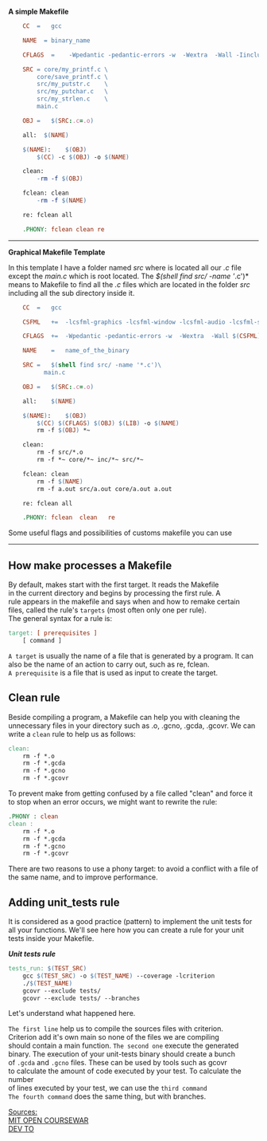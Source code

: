 **A simple Makefile**

```Makefile
    CC  =	gcc

    NAME  =	binary_name

    CFLAGS  =	 -Wpedantic -pedantic-errors -w  -Wextra  -Wall -Iinclude

    SRC = core/my_printf.c \
        core/save_printf.c \
	    src/my_putstr.c	   \
	    src/my_putchar.c   \
    	src/my_strlen.c	   \
        main.c

    OBJ	=	$(SRC:.c=.o)

    all:  $(NAME)

    $(NAME):	$(OBJ)
	    $(CC) -c $(OBJ) -o $(NAME)

    clean:
	    -rm -f $(OBJ)

    fclean:	clean
	    -rm -f $(NAME)

    re:	fclean all

    .PHONY:	fclean clean re
```

---

**Graphical Makefile Template**

In this template I have a folder named *src* where is located all our *.c* file except the *main.c* which is root located.
The *$(shell find src/ -name '*.c')* means to Makefile to find all the *.c* files which are located in the folder *src* including all the sub directory inside it.

```Makefile
    CC	=	gcc

    CSFML	+=	-lcsfml-graphics -lcsfml-window -lcsfml-audio -lcsfml-system

    CFLAGS	+=	-Wpedantic -pedantic-errors -w  -Wextra  -Wall $(CSFML) -Iinc

    NAME	=	name_of_the_binary

    SRC	=	$(shell find src/ -name '*.c')\
		  main.c

    OBJ	=	$(SRC:.c=.o)

    all:	$(NAME)

    $(NAME):	$(OBJ)
	    $(CC) $(CFLAGS) $(OBJ) $(LIB) -o $(NAME) 
	    rm -f $(OBJ) *~

    clean:
	    rm -f src/*.o
	    rm -f *~ core/*~ inc/*~ src/*~

    fclean: clean
	    rm -f $(NAME)
	    rm -f a.out src/a.out core/a.out a.out

    re:	fclean all

    .PHONY:	fclean	clean	re
```
Some useful flags and possibilities of customs makefile you can use

---

## How make processes a Makefile

By default, makes start with the first target. It reads the Makefile<br/>
in the current directory and begins by processing the first rule. A <br/>
rule appears in the makefile and says when and how to remake certain<br/>
files, called the rule's ```targets``` (most often only one per rule).<br/>
The general syntax for a rule is:

```Makefile
target: [ prerequisites ]
    [ command ]
```
```A target``` is usually the name of a file that is generated by a program. It can also be the name of an action to carry out, such as re, fclean.<br/>
```A prerequisite``` is a file that is used as input to create the target.

## Clean rule

Beside compiling a program, a Makefile can help you with cleaning the unnecessary files in your directory such as .o, .gcno, .gcda, .gcovr. We can write a ```clean``` rule to help us as follows:

```Makefile
clean:
    rm -f *.o
    rm -f *.gcda
    rm -f *.gcno
    rm -f *.gcovr
```
To prevent make from getting confused by a file called "clean" and force it to stop when an error occurs, we might want to rewrite the rule:

```Makefile
.PHONY : clean
clean : 
    rm -f *.o
    rm -f *.gcda
    rm -f *.gcno
    rm -f *.gcovr
```
There are two reasons to use a phony target: to avoid a conflict with a file of the same name, and to improve performance. 

## Adding unit_tests rule

It is considered as a good practice (pattern) to implement the unit tests for all your functions. We'll see here how you can create a rule for your unit tests inside your Makefile.

***Unit tests rule***

```Makefile
tests_run: $(TEST_SRC)
    gcc $(TEST_SRC) -o $(TEST_NAME) --coverage -lcriterion
    ./$(TEST_NAME)
    gcovr --exclude tests/
    gcovr --exclude tests/ --branches
```
Let's understand what happened here.

```The first line``` help us to compile the sources files with criterion.<br/>
Criterion add it's own main so none of the files we are compiling <br/>
should contain a main function. ```The second one``` execute the generated<br/>
binary. The execution of your unit-tests binary should create a bunch<br/>
of ```.gcda``` and ```.gcno``` files. These can be used by tools such as gcovr<br/>
to calculate the amount of code executed by your test. To calculate the number<br/>
of lines executed by your test, we can use the ```third command```<br/>
```The fourth command``` does the same thing, but with branches.

<u>Sources: <br/></u>
[MIT OPEN COURSEWAR](https://ocw.mit.edu/courses/1-124j-foundations-of-software-engineering-fall-2000/pages/lecture-notes/gnu_makefile_documentation/)<br/>
[DEV TO](https://dev.to/iamkhalil42/all-you-need-to-know-about-c-static-libraries-1o0b)
